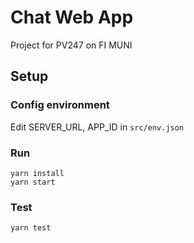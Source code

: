 # Chat Web App

Project for PV247 on FI MUNI

## Setup

### Config environment
Edit SERVER_URL, APP_ID in `src/env.json`

### Run
```
yarn install
yarn start
```

### Test
```
yarn test
```


